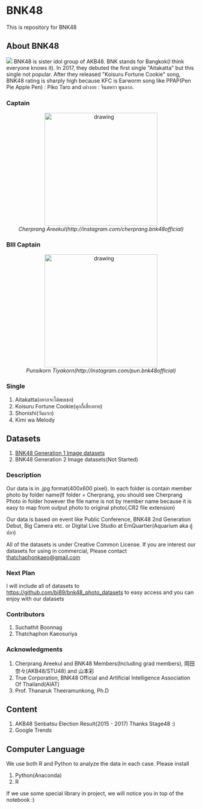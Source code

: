 # BNK48
This is repository for BNK48 

## About BNK48
![](https://github.com/tigerstat46/BNK48/blob/master/BNK48.jpg)
BNK48 is sister idol group of AKB48. BNK stands for Bangkok(I think everyone knows it). In 2017, they debuted the first single "Aitakatta" but this single not popular. After they released "Koisuru Fortune Cookie" song, BNK48 rating is sharply high because KFC is Earworm song like PPAP(Pen Pie Apple Pen) : Piko Taro and เต่างอย : จินตหรา พูนลาภ.<br>

### Captain 
<p align="center">
  <img src="https://github.com/tigerstat46/BNK48/blob/master/PhotoBNK48/IMG_5187.jpg" alt="drawing" width="300px"/> <br>
  <em>Cherprang Areekul(http://instagram.com/cherprang.bnk48official)</em>
</p>

### BIII Captain
<p align="center">
  <img src="https://github.com/tigerstat46/BNK48/blob/master/PhotoBNK48/IMG_6369.jpg" alt="drawing" width="300px"/> <br>
  <em>Punsikorn Tiyakorn(http://instagram.com/pun.bnk48official)</em>
</p>

### Single
1. Aitakatta(อยากจะได้พบเธอ)
2. Koisuru Fortune Cookie(คุกกี้เสี่ยงทาย)
3. Shonishi(วันแรก)
4. Kimi wa Melody

## Datasets 
1. [BNK48 Generation 1 Image datasets](https://github.com/tigerstat46/BNK48/tree/master/PhotoDataBNK48)
2. BNK48 Generation 2 Image datasets(Not Started)

### Description 
Our data is in .jpg format(400x600 pixel). In each folder is contain member photo by folder name(If folder = Cherprang, you should see Cherprang Photo in folder however the file name is not by member name because it is easy to map from output photo to original photo(.CR2 file extension) <br>

Our data is based on event like Public Conference, BNK48 2nd Generation Debut, Big Camera etc. or Digital Live Studio at EmQuartier(Aquarium aka ตู้ปลา) <br>

All of the datasets is under Creative Common License. If you are interest our datasets for using in commercial, Please contact 
thatchaphonkaeo@gmail.com
### Next Plan 
I will include all of datasets to https://github.com/bi89/bnk48_photo_datasets to easy access and you can enjoy with our datasets

### Contributors
1. Suchathit Boonnag
2. Thatchaphon Kaeosuriya
### Acknowledgments
1. Cherprang Areekul and BNK48 Members(Including grad members), 岡田奈々(AKB48/STU48) and 山本彩
2. True Corporation, BNK48 Official and Artificial Intelligence Association Of Thailand(AIAT)
3. Prof. Thanaruk Theeramunkong, Ph.D

## Content
1. AKB48 Senbatsu Election Result(2015 - 2017) Thanks Stage48 :) 
2. Google Trends

## Computer Language
We use both R and Python to analyze the data in each case. Please install 
1. Python(Anaconda)
2. R 

If we use some special library in project, we will notice you in top of the notebook :)
